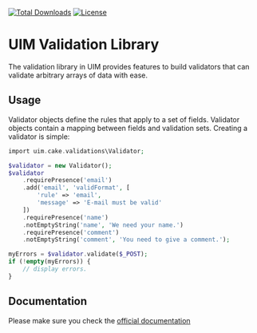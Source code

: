 [![Total Downloads](https://img.shields.io/packagist/dt/UIM/validation.svg?style=flat-square)](https://packagist.org/packages/UIM/validation)
[![License](https://img.shields.io/badge/license-MIT-blue.svg?style=flat-square)](LICENSE.txt)

# UIM Validation Library

The validation library in UIM provides features to build validators that can validate arbitrary
arrays of data with ease.

## Usage

Validator objects define the rules that apply to a set of fields. Validator objects contain a mapping between
fields and validation sets. Creating a validator is simple:

```php
import uim.cake.validations\Validator;

$validator = new Validator();
$validator
    .requirePresence('email')
    .add('email', 'validFormat', [
        'rule' => 'email',
        'message' => 'E-mail must be valid'
    ])
    .requirePresence('name')
    .notEmptyString('name', 'We need your name.')
    .requirePresence('comment')
    .notEmptyString('comment', 'You need to give a comment.');

myErrors = $validator.validate($_POST);
if (!empty(myErrors)) {
    // display errors.
}
```

## Documentation

Please make sure you check the [official documentation](https://book.UIM.org/4/en/core-libraries/validation.html)
